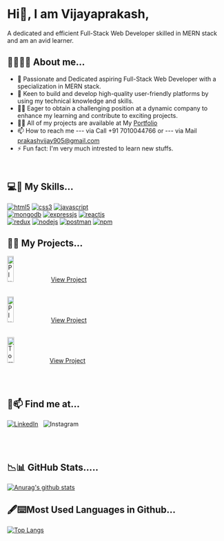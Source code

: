 <!-- **VijayaprakashVp/VijayaprakashVp** is a ✨ _special_ ✨ repository because its `README.md` (this file) appears on your GitHub profile. -->

# Hi👋, I am Vijayaprakash,
A dedicated and efficient Full-Stack Web Developer skilled in MERN stack and am an avid learner. 
## 👨‍🎓👨‍🎤 About me...
- 🌱 Passionate and Dedicated aspiring Full-Stack Web Developer with a specialization in MERN stack.
- 👀 Keen to build and develop high-quality user-friendly platforms by using my technical knowledge and skills.
- 👨‍🎤 Eager to obtain a challenging position at a dynamic company to enhance my learning and contribute to exciting projects.
- 👨‍💻 All of my projects are available at My <a href="https://vijayaprakash-portfolio.vercel.app">Portfolio</a>
- 📫 How to reach me --- via Call +91 7010044766 or --- via Mail prakashvijay905@gmail.com
- ⚡ Fun fact: I'm very much intrested to learn new stuffs.

<br/>

## 💻🚀 My Skills...
  
<p dir="auto">
<a target="_blank" rel="noopener noreferrer" href="https://developer.mozilla.org/en-US/docs/Glossary/HTML5"><img src="https://camo.githubusercontent.com/d63d473e728e20a286d22bb2226a7bf45a2b9ac6c72c59c0e61e9730bfe4168c/68747470733a2f2f696d672e736869656c64732e696f2f62616467652f48544d4c352d4533344632363f7374796c653d666f722d7468652d6261646765266c6f676f3d68746d6c35266c6f676f436f6c6f723d7768697465" alt="html5" data-canonical-src="https://img.shields.io/badge/HTML5-E34F26?style=for-the-badge&amp;logo=html5&amp;logoColor=white" style="max-width: 100%;"></a>
<a target="_blank" rel="noopener noreferrer" href="https://developer.mozilla.org/en-US/docs/Web/CSS"><img src="https://camo.githubusercontent.com/3a0f693cfa032ea4404e8e02d485599bd0d192282b921026e89d271aaa3d7565/68747470733a2f2f696d672e736869656c64732e696f2f62616467652f435353332d3135373242363f7374796c653d666f722d7468652d6261646765266c6f676f3d63737333266c6f676f436f6c6f723d7768697465" alt="css3" data-canonical-src="https://img.shields.io/badge/CSS3-1572B6?style=for-the-badge&amp;logo=css3&amp;logoColor=white" style="max-width: 100%;"></a> 
<a target="_blank" rel="noopener noreferrer" href="https://developer.mozilla.org/en-US/docs/Web/JavaScript"><img src="https://camo.githubusercontent.com/93c855ae825c1757f3426f05a05f4949d3b786c5b22d0edb53143a9e8f8499f6/68747470733a2f2f696d672e736869656c64732e696f2f62616467652f4a6176615363726970742d3332333333303f7374796c653d666f722d7468652d6261646765266c6f676f3d6a617661736372697074266c6f676f436f6c6f723d463744463145" alt="javascript" data-canonical-src="https://img.shields.io/badge/JavaScript-323330?style=for-the-badge&amp;logo=javascript&amp;logoColor=F7DF1E" style="max-width: 100%;"></a>
  <br >
  <a target="_blank" rel="noopener noreferrer" href="https://docs.mongodb.com"><img src="https://camo.githubusercontent.com/72e92f69f36703548704a9eeda2a9889c2756b5e08f01a9aec6e658c148d014e/68747470733a2f2f696d672e736869656c64732e696f2f62616467652f4d6f6e676f44422d3445413934423f7374796c653d666f722d7468652d6261646765266c6f676f3d6d6f6e676f6462266c6f676f436f6c6f723d7768697465" alt="mongodb" data-canonical-src="https://img.shields.io/badge/MongoDB-4EA94B?style=for-the-badge&amp;logo=mongodb&amp;logoColor=white" style="max-width: 100%;"></a>
  <a target="_blank" rel="noopener noreferrer" href="https://expressjs.com"><img src="https://camo.githubusercontent.com/7f73136d92799b19be179d1ed87b461120c35ed917c7d5ab59a7606209da7bd3/68747470733a2f2f696d672e736869656c64732e696f2f62616467652f457870726573732e6a732d3030303030303f7374796c653d666f722d7468652d6261646765266c6f676f3d65787072657373266c6f676f436f6c6f723d7768697465" alt="expressjs" data-canonical-src="https://img.shields.io/badge/Express.js-000000?style=for-the-badge&amp;logo=express&amp;logoColor=white" style="max-width: 100%;"></a>  
  <a target="_blank" rel="noopener noreferrer" href="https://reactjs.org/docs/getting-started.html"><img src="https://camo.githubusercontent.com/268ac512e333b69600eb9773a8f80b7a251f4d6149642a50a551d4798183d621/68747470733a2f2f696d672e736869656c64732e696f2f62616467652f52656163742d3230323332413f7374796c653d666f722d7468652d6261646765266c6f676f3d7265616374266c6f676f436f6c6f723d363144414642" alt="reactjs" data-canonical-src="https://img.shields.io/badge/React-20232A?style=for-the-badge&amp;logo=react&amp;logoColor=61DAFB" style="max-width: 100%;"></a>
    <br/>
<a target="_blank" rel="noopener noreferrer" href="https://redux.js.org"><img src="https://camo.githubusercontent.com/6908bc5919e46cd787b8e5117f092f5ed37da82e8bd602e6339060ea0fff722c/68747470733a2f2f696d672e736869656c64732e696f2f62616467652f52656475782d3539334438383f7374796c653d666f722d7468652d6261646765266c6f676f3d7265647578266c6f676f436f6c6f723d7768697465" alt="redux" data-canonical-src="https://img.shields.io/badge/Redux-593D88?style=for-the-badge&amp;logo=redux&amp;logoColor=white" style="max-width: 100%;"></a>
  <a target="_blank" rel="noopener noreferrer" href="https://nodejs.org/en/docs/"><img src="https://camo.githubusercontent.com/a1eae878fdd3d1c1b687992ca74e5cac85f4b68e60a6efaa7bc8dc9883b71229/68747470733a2f2f696d672e736869656c64732e696f2f62616467652f4e6f64652e6a732d3333393933333f7374796c653d666f722d7468652d6261646765266c6f676f3d6e6f6465646f746a73266c6f676f436f6c6f723d7768697465" alt="nodejs" data-canonical-src="https://img.shields.io/badge/Node.js-339933?style=for-the-badge&amp;logo=nodedotjs&amp;logoColor=white" style="max-width: 100%;"></a>
  <a target="_blank" rel="noopener noreferrer" href="https://learning.postman.com/docs/getting-started/introduction/"><img src="https://camo.githubusercontent.com/879423585ed087f3c973857c43ba7e7d84f52c993d2c937055726339fbf921d9/68747470733a2f2f696d672e736869656c64732e696f2f62616467652f506f73746d616e2d4646364333373f7374796c653d666f722d7468652d6261646765266c6f676f3d506f73746d616e266c6f676f436f6c6f723d7768697465" alt="postman" data-canonical-src="https://img.shields.io/badge/Postman-FF6C37?style=for-the-badge&amp;logo=Postman&amp;logoColor=white" style="max-width: 100%;"></a>
<a target="_blank" rel="noopener noreferrer" href="https://docs.npmjs.com"><img src="https://camo.githubusercontent.com/55037e0ff8e2c9df84ad631c3d0443a7316776ede7459a5872ccb336d7df2781/68747470733a2f2f696d672e736869656c64732e696f2f62616467652f6e706d2d4342333833373f7374796c653d666f722d7468652d6261646765266c6f676f3d6e706d266c6f676f436f6c6f723d7768697465" alt="npm" data-canonical-src="https://img.shields.io/badge/npm-CB3837?style=for-the-badge&amp;logo=npm&amp;logoColor=white" style="max-width: 100%;"></a>

## 🤖👾 My Projects...

<p dir="auto">
  <a href="https://www.cricbuzz.com/"><img src="https://play-lh.googleusercontent.com/5GdROjkHemmsZPF5h49x7hBXEoq54VIynaZodACfVAJLEBIA0AnMiWWZ08myyym2JQ" alt="Plural Sight" style="width: 17%; height: 60px"></a>&nbsp;&nbsp;&nbsp;&nbsp;<a href="https://newcricbuzzcb.netlify.app/">View Project</a>
  <br> <br>

<a href="https://www.pluralsight.com/"><img src="https://encrypted-tbn0.gstatic.com/images?q=tbn:ANd9GcTjb1-1KgAwxqhBDAKN4QARdjJqNX2kTOYl2AWdnicY76qrFt295yQjY9QQvuF12-QYHg&usqp=CAU" alt="Plural Sight" style="width: 17%; height: 60px"></a>&nbsp;&nbsp;&nbsp;&nbsp;<a href="https://aadityaneve.github.io/Clone-Pluralsight/pages/for-individuals.html">View Project</a> 
  <br> <br>
  
  <a href="https://www.tomtop.com/"><img src="https://camo.githubusercontent.com/d62f0d60ebea5e51b8898c45e3f2a714fa41046311ce405f19d371601aa60824/68747470733a2f2f7374617469632e746f6d746f702e636f6d2f746f6d746f702f69636f6e2f6c6f676f2e706e673f763d33" alt="Tomtop" style="width: 18%; height: 60px;"></a>&nbsp;&nbsp;<a href="https://tomtop-clone-zeta.vercel.app/">View Project</a><br> <br> 
  
</p>
<br/>

## 📧📫 Find me at...

<p dir="auto">
  <a href="https://twitter.com/Vijayaprakash_1"><img src="https://camo.githubusercontent.com/a80d00f23720d0bc9f55481cfcd77ab79e141606829cf16ec43f8cacc7741e46/68747470733a2f2f696d672e736869656c64732e696f2f62616467652f4c696e6b6564496e2d3030373742353f7374796c653d666f722d7468652d6261646765266c6f676f3d6c696e6b6564696e266c6f676f436f6c6f723d7768697465" alt="LinkedIn" data-canonical-src="https://img.shields.io/badge/LinkedIn-0077B5?style=for-the-badge&amp;logo=linkedin&amp;logoColor=white" style="max-width: 100%;"></a>&nbsp;&nbsp;
<!--   <a href="https://medium.com/@prakashvijay905" rel="nofollow"><img src="https://camo.githubusercontent.com/031158fe406368e77048939080cdd7894ea1e98b230681dffa5c9b081e507194/68747470733a2f2f696d672e736869656c64732e696f2f62616467652f4d656469756d2d3132313030453f7374796c653d666f722d7468652d6261646765266c6f676f3d6d656469756d266c6f676f436f6c6f723d7768697465" alt="Medium" data-canonical-src="https://img.shields.io/badge/Medium-12100E?style=for-the-badge&amp;logo=medium&amp;logoColor=white" style="max-width: 100%;"></a>&nbsp;&nbsp;
  <a href="https://www.instagram.com/vijayaprakash_tamil/" rel="nofollow"> -->
    <img src="https://camo.githubusercontent.com/b3d4671768bd0f9b6c8f410a25a96e0c5a4d135208d8910461e986f97e7985ab/68747470733a2f2f696d672e736869656c64732e696f2f62616467652f496e7374616772616d2d4534343035463f7374796c653d666f722d7468652d6261646765266c6f676f3d696e7374616772616d266c6f676f436f6c6f723d7768697465" alt="Instagram" data-canonical-src="https://img.shields.io/badge/Instagram-E4405F?style=for-the-badge&amp;logo=instagram&amp;logoColor=white" style="max-width: 100%;"></a>
 
<br/>  <br/>

  
  ## 📉📊 GitHub Stats..... 
  
[![Anurag's github stats](https://github-readme-stats.vercel.app/api?username=VijayaprakashVp)](https://github-readme-stats.vercel.app/api?username=VijayaprakashVp)
  <br/>

  ## 🖋️⌨️Most Used Languages in Github...
[![Top Langs](https://github-readme-stats.vercel.app/api/top-langs/?username=VijayaprakashVp&layout=compact)](https://github-readme-stats.vercel.app/api/top-langs/?username=VijayaprakashVp&layout=compact)

  
  
  

